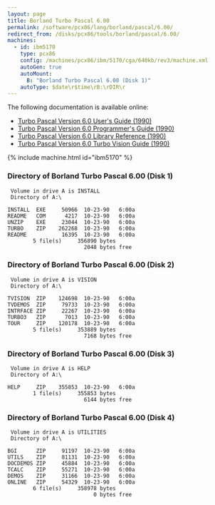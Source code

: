 ```yaml
---
layout: page
title: Borland Turbo Pascal 6.00
permalink: /software/pcx86/lang/borland/pascal/6.00/
redirect_from: /disks/pcx86/tools/borland/pascal/6.00/
machines:
  - id: ibm5170
    type: pcx86
    config: /machines/pcx86/ibm/5170/cga/640kb/rev3/machine.xml
    autoGen: true
    autoMount:
      B: "Borland Turbo Pascal 6.00 (Disk 1)"
    autoType: $date\r$time\rB:\rDIR\r
---
```


The following documentation is available online:

- [Turbo Pascal Version 6.0 User's Guide (1990)](http://bitsavers.org/pdf/borland/turbo_pascal/Turbo_Pascal_Version_6.0_Users_Guide_1990.pdf)
- [Turbo Pascal Version 6.0 Programmer's Guide (1990)](http://bitsavers.org/pdf/borland/turbo_pascal/Turbo_Pascal_Version_6.0_Programmers_Guide.pdf)
- [Turbo Pascal Version 6.0 Library Reference (1990)](http://bitsavers.org/pdf/borland/turbo_pascal/Turbo_Pascal_Version_6.0_Library_Ref_1990.pdf)
- [Turbo Pascal Version 6.0 Turbo Vision Guide (1990)](http://bitsavers.org/pdf/borland/turbo_pascal/Turbo_Pascal_Version_6.0_Turbo_Vision_1990.pdf)

{% include machine.html id="ibm5170" %}

### Directory of Borland Turbo Pascal 6.00 (Disk 1)

     Volume in drive A is INSTALL
     Directory of A:\

    INSTALL  EXE     50966  10-23-90   6:00a
    README   COM      4217  10-23-90   6:00a
    UNZIP    EXE     23044  10-23-90   6:00a
    TURBO    ZIP    262268  10-23-90   6:00a
    README           16395  10-23-90   6:00a
            5 file(s)     356890 bytes
                            2048 bytes free

### Directory of Borland Turbo Pascal 6.00 (Disk 2)

     Volume in drive A is VISION
     Directory of A:\

    TVISION  ZIP    124698  10-23-90   6:00a
    TVDEMOS  ZIP     79733  10-23-90   6:00a
    INTRFACE ZIP     22267  10-23-90   6:00a
    TURBO3   ZIP      7013  10-23-90   6:00a
    TOUR     ZIP    120178  10-23-90   6:00a
            5 file(s)     353889 bytes
                            7168 bytes free

### Directory of Borland Turbo Pascal 6.00 (Disk 3)

     Volume in drive A is HELP
     Directory of A:\

    HELP     ZIP    355853  10-23-90   6:00a
            1 file(s)     355853 bytes
                            6144 bytes free

### Directory of Borland Turbo Pascal 6.00 (Disk 4)

     Volume in drive A is UTILITIES
     Directory of A:\

    BGI      ZIP     91197  10-23-90   6:00a
    UTILS    ZIP     81131  10-23-90   6:00a
    DOCDEMOS ZIP     45884  10-23-90   6:00a
    TCALC    ZIP     55271  10-23-90   6:00a
    DEMOS    ZIP     31166  10-23-90   6:00a
    ONLINE   ZIP     54329  10-23-90   6:00a
            6 file(s)     358978 bytes
                               0 bytes free
